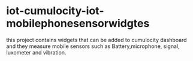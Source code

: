 # iot-cumulocity-iot-mobilephonesensorwidgtes
this project contains widgets that can be added to cumulocity dashboard and they measure mobile sensors such as Battery,microphone, signal, luxometer and vibration.
